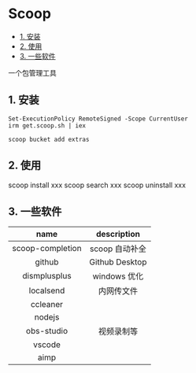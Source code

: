# Scoop

- [1. 安装](#1-安装)
- [2. 使用](#2-使用)
- [3. 一些软件](#3-一些软件)

一个包管理工具

## 1. 安装

```text
Set-ExecutionPolicy RemoteSigned -Scope CurrentUser
irm get.scoop.sh | iex
```

```text
scoop bucket add extras
```

## 2. 使用

scoop install xxx
scoop search xxx
scoop uninstall xxx

## 3. 一些软件

|       name       |  description   |
| :--------------: | :------------: |
| scoop-completion | scoop 自动补全 |
|      github      | Github Desktop |
|   dismplusplus   |  windows 优化  |
|    localsend     |   内网传文件   |
|     ccleaner     |                |
|      nodejs      |                |
|    obs-studio    |   视频录制等   |
|      vscode      |                |
|       aimp       |                |
